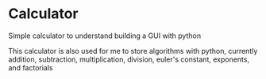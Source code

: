 # Calculator
Simple calculator to understand building a GUI with python

This calculator is also used for me to store algorithms with python, currently addition, subtraction, multiplication, division, euler's constant, exponents, and factorials
